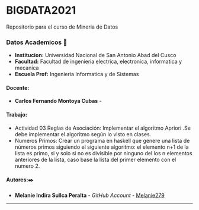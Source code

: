 # BIGDATA2021
Repositorio para el curso de Mineria de Datos

### Datos Academicos 📖

- **Institucion:** Universidad Nacional de San Antonio Abad del Cusco
- **Facultad:** Facultad de ingenieria electrica, electronica, informatica y mecanica
- **Escuela Prof:** Ingenieria Informatica y de Sistemas

#### Docente:

- **Carlos Fernando Montoya Cubas** -
#### Trabajo:

- Actividad 03 Reglas de Asociación: Implementar el algoritmo Apriori .Se debe implementar el algoritmo según lo visto en clases.
- Numeros Primos: Crear un programa en haskell que genere una lista de números primos siguiendo el siguiente algoritmo:
el elemento n+1 de la lista es primo, si y solo si no es divisible por ninguno del los n elementos anteriores de la lista, caso base la lista del primer elemento con el numero 2.

#### Autores:✒️

- **Melanie Indira Sullca Peralta** - _GitHub Account_ - [Melanie279](https://github.com/Melanie279)

---
